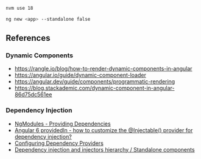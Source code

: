 ```bash
nvm use 18
```

```bash
ng new <app> --standalone false
```

## References

### Dynamic Components

- https://rangle.io/blog/how-to-render-dynamic-components-in-angular
- https://angular.io/guide/dynamic-component-loader
- https://angular.dev/guide/components/programmatic-rendering
- https://blog.stackademic.com/dynamic-component-in-angular-86d75dc561ee

### Dependency Injection

- [NgModules - Providing Dependencies](https://angular.io/guide/providers)
- [Angular 6 providedIn - how to customize the @Injectable() provider for dependency injection?](https://stackoverflow.com/questions/50489412/angular-6-providedin-how-to-customize-the-injectable-provider-for-dependenc)
- [Configuring Dependency Providers](https://angular.io/guide/dependency-injection-providers#factory-providers-usefactory)
- [Dependency injection and injectors hierarchy / Standalone components](https://angular.io/guide/standalone-components#dependency-injection-and-injectors-hierarchy)